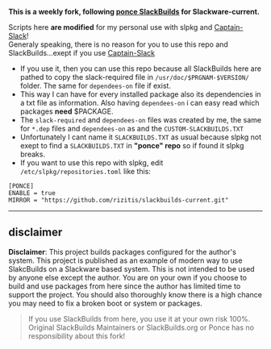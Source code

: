 **This is a weekly fork, following [ponce SlackBuilds](https://github.com/Ponce/slackbuilds) for Slackware-current.**

  Scripts here **are modified** for my personal use with slpkg and [Captain-Slack](https://github.com/rizitis/captain-slack)!<br>
  Generaly speaking, there is no reason for you to use this repo and SlackBuilds...exept if you use [Captain-Slack](https://github.com/rizitis/captain-slack)<br>
  - If you use it, then you can use this repo because all SlackBuilds here are pathed to copy the slack-required file in `/usr/doc/$PRGNAM-$VERSION/` folder. The same for `dependees-on` file if exist.
  - This way I can have for every installed package also its dependencies in a txt file as information. Also having `dependees-on` i can easy read which packages **need** $PACKAGE.
  - The `slack-required` and `dependees-on` files was created by me, the same for `*.dep` files and `dependees-on` as and the `CUSTOM-SLACKBUILDS.TXT`
  - Unfortunately I cant name it `SLACKBUILDS.TXT` as usual because slpkg not exept to find a `SLACKBUILDS.TXT` in **"ponce" repo** so if found it slpkg breaks.
  - If you want to use this repo with slpkg, edit `/etc/slpkg/repositories.toml` like this:
  
 ```
 [PONCE]
 ENABLE = true
 MIRROR = "https://github.com/rizitis/slackbuilds-current.git"
 
 ```

  ---
  
## disclaimer

**Disclaimer**: This project builds packages configured for the author's system. This project is published as an example of modern way to use SlakcBuilds on a Slackware based system. This is not intended to be used by anyone else except the author. You are on your own if you choose to build and use packages from here since the author has limited time to support the project. You should also thoroughly know there is a high chance you may need to fix a broken boot or system or packages.

 > If you use SlackBuilds from here, you use it at your own risk 100%.<br>
 > Original SlackBuilds Maintainers or SlackBuilds.org or Ponce has no responsibility about this fork!
<p>

